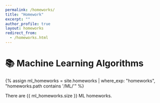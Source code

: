 ```yaml
---
permalink: /homeworks/
title: "Homework"
excerpt: ""
author_profile: true
layout: homeworks
redirect_from:
  - /homeworks.html
---
```



# 📚 Machine Learning Algorithms

{% assign ml_homeworks = site.homeworks | where_exp: "homeworks", "homeworks.path contains '/ML/'" %}
<p>There are {{ ml_homeworks.size }} ML homeworks.</p>
